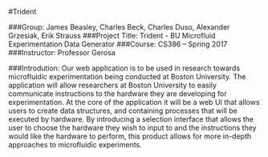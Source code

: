 #Trident

###Group:	James Beasley, Charles Beck, Charles Duso, Alexander Grzesiak, Erik Strauss
###Project Title:	Trident - BU Microfluid Experimentation Data Generator
###Course:	CS386 – Spring 2017
###Instructor:	Professor Gerosa

###Introdution:
Our web application is to be used in research towards microfluidic experimentation being conducted at Boston University.
The application will allow researchers at Boston University to easily communicate instructions to the hardware they are 
developing for experimentation. At the core of the application it will be a web UI that allows users to create data structures,
and containing processes that will be executed by hardware. By introducing a selection interface that allows the user to choose
the hardware they wish to input to and the instructions they would like the hardware to perform, this product allows for more
in-depth approaches to microfluidic experiments.

